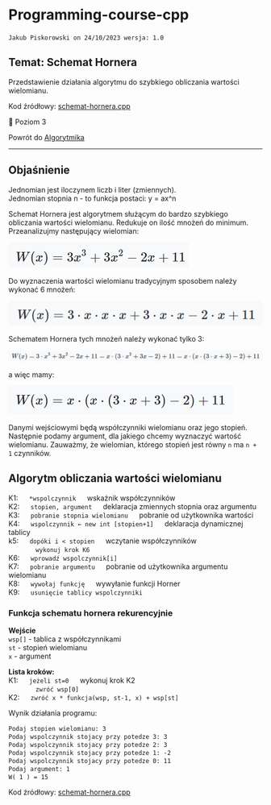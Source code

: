 # Programming-course-cpp

`Jakub Piskorowski on 24/10/2023 wersja: 1.0`

## Temat: Schemat Hornera

Przedstawienie działania algorytmu do szybkiego obliczania wartości wielomianu.

Kod źródłowy:
[schemat-hornera.cpp](./schemat-hornera.cpp)

&#x1F4D5; Poziom 3

Powrót do [Algorytmika](/2-algorytmika/README.md)

---

## Objaśnienie

Jednomian jest iloczynem liczb i liter (zmiennych). \
Jednomian stopnia n - to funkcja postaci: y = ax^n

Schemat Hornera jest algorytmem służącym do bardzo szybkiego obliczania wartości wielomianu. Redukuje on ilość mnożeń do minimum. Przeanalizujmy następujący wielomian:

![1-wielomian](./img/1-wielomian.png)

Do wyznaczenia wartości wielomianu tradycyjnym sposobem należy wykonać 6 mnożeń:

![2-wielomian](./img/2-wielomian.png)

Schematem Hornera tych mnożeń należy wykonać tylko 3: 

![3-wielomian](./img/3-wielomian.png)

a więc mamy: 

![4-wielomian](./img/4-wielomian.png)

Danymi wejściowymi będą współczynniki wielomianu oraz jego stopień. Następnie podamy argument, dla jakiego chcemy wyznaczyć wartość wielomianu. Zauważmy, że wielomian, którego stopień jest równy `n` ma `n + 1` czynników.

## Algorytm obliczania wartości wielomianu

K1: &emsp; `*wspolczynnik` &emsp; wskaźnik współczynników \
K2: &emsp; `stopien, argument` &emsp; deklaracja zmiennych stopnia oraz argumentu \
K3: &emsp; `pobranie stopnia wielomianu` &emsp; pobranie od użytkownika wartości \
K4: &emsp; `wspolczynnik ← new int [stopien+1]` &emsp; deklaracja dynamicznej tablicy \
k5: &emsp; `dopóki i < stopien` &emsp; wczytanie współczynników \
&emsp; &emsp; &emsp; `wykonuj krok K6` \
K6: &emsp; `wprowadź wspolczynnik[i]` \
K7: &emsp; `pobranie argumentu` &emsp; pobranie od użytkownika argumentu wielomianu \
K8: &emsp; `wywołaj funkcję` &emsp; wywyłanie funkcji Horner \
K9: &emsp; `usunięcie tablicy wspolczynniki`

### Funkcja schematu hornera rekurencyjnie

**Wejście** \
`wsp[]` - tablica z współczynnikami \
`st` - stopień wielomianu \
`x` - argument

**Lista kroków:**\
K1: &emsp; `jeżeli st=0` &emsp; wykonuj krok K2 \
&emsp; &emsp; &emsp; `zwróć wsp[0]` \
K2: &emsp; `zwróć x * funkcja(wsp, st-1, x) + wsp[st]`

Wynik działania programu:

```text
Podaj stopien wielomianu: 3
Podaj wspolczynnik stojacy przy potedze 3: 3
Podaj wspolczynnik stojacy przy potedze 2: 3
Podaj wspolczynnik stojacy przy potedze 1: -2
Podaj wspolczynnik stojacy przy potedze 0: 11
Podaj argument: 1
W( 1 ) = 15
```

Kod źródłowy: [schemat-hornera.cpp](./schemat-hornera.cpp)

<!--
Źródło: [algorytm.edu.pl](https://www.algorytm.edu.pl/algorytmy-maturalne/schemat-hornera.html)
-->
